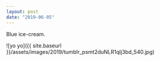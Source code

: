 ```yaml
---
layout: post
date: "2019-06-05"
---
```


Blue ice-cream.

![yo yo]({{ site.baseurl }}/assets/images/2019/tumblr_psmt2duNLR1qlj3bd_540.jpg)

